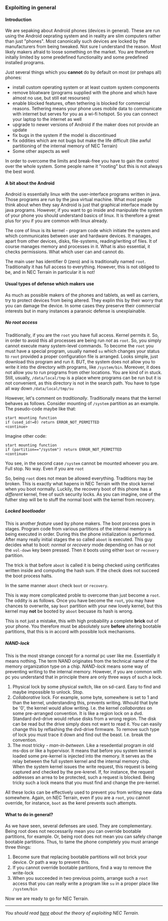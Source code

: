 ### Exploiting in general

#### Introduction

We are sepaking about Android phones (devices in general). These are run using the Android oeprating system and in reality 
are slim computers rather than just "phones". Most canonically such devices are locked by the manufacturers
from being tweaked. Not sure I understand the reason. Most likely makers afraid to loose something on the market.
You are therefore initally limited by some predefined functionality and some predefined installed programs.

Just several things which you **cannot** do by default on most (or prehaps all) phones:
* install custom operating system or at least custom system components
* remove bloatware (programs supplied with the phone and which have almost no use, but still eat resourses)
* enable blocked features, often tethering is blocked for commercial reasons. Tethering means your phone uses mobile data
to communicate with internet but serves for you as a wi-fi hotspot. So you can connect your laptop to the internet as well
* upgrade to newer versions of Android if the maker does not provide an update
* fix bugs in the system if the model is discontinued
* fix oddities which are not bugs but make the life difficult (like awful partitioning of the internal memory of NEC Terrain)
* Some other aspects as well

In order to overcome the limits and break-free you have to gain the control over the whole system. Some people name it
"rooting" but this is not always the best word.

#### A bit about the Android

Android is essentially linux with the user-interface programs written in java. Those programs are run by the java virtual machine.
What most people think about when they say Android is just that
graphical interface made by java programs.
However, if you want to go inside and manipulate the system of your phone you should understand basics of linux.
It is therefore a great plus for you if you are common with linux already.

The core of linux is its kernel - program code which initiate the system and which communicates between user and hardware devices.
It manages, apart from other devices, disks, file-systems, reading/writing of files.
It of course manages memory and processes in it. What is also essential, it checks permissions. What which user can
and cannot do.

The main user has identifier 0 (zero) and is traditionally named `root`. Traditionally it has full access to everything.
However, this is not obliged to be, and in NEC Terrain in particular it is not!

#### Usual types of defense which makers use

As much as possible makers of the phones and tablets, as well as carriers, try to protect devices from being altered. They explin this by their worry that you can damage the device. In some cases they preserve their commercial interests but in many instances a paranoic defense is unexplainable.

##### No *root* access

Traditionally, if you are the `root` you have full access. Kernel permits it. So, in order to avoid this all processes are being run *not* as `root`. So, you simply cannot execute many system-level commands. To become the `root` you must have a special program, usually named `su` which changes your status to `root` provided a proper configuration file is arranged. Looks simple, just download this program and run it. BUT, the system does not allow you to write it into the directory with programs, like `/system/bin`. Moreover, it does not allow you to run programs from other locations. You are kind of in stuck. Still, usually, `/data/local/tmp` is a place where programs can be run but it is not convenient, as this directory is not in the search path. You have to type all way down `/data/local/tmp/su`

However, let's comment on *traditionally*. Traditionally means that the kernel behaves as follows. Consider mounting of `/system` partition as an example. The pseudo-code maybe like that:
```
start mounting function
if (used_id!=0) return ERROR_NOT_PERMITTED
<continue>
```
Imagine other code:
```
start mounting function
if (partition=="/system") return ERROR_NOT_PERMITTED
<continue>
```
You see, in the second case `/system` cannot be mounted whoever you are. Full stop. No way. Even if you are `root`

So, being `root` does not mean be allowed everything. Traditions may be broken. This is exactly what hapens in NEC Terrain with the stock kernel when you boot normally. Luckily, the recovery boot of this phone has a *different* kernel, free of such security locks. As you can imagine, one of the futher step will be to stuff the normal boot with the kernel from recovery.

##### Locked bootloader

This is another *feature* used by phone makers. The boot process goes in stages. Program code from various partitions of the internal memory is being executed in order. During this the phone initialization is performed. After many really initial stages the so called `aboot` is executed. This guy decides what to boot: *normal* or *recovery* mode depending on has or not the `vol-down` key been pressed. Then it boots using either `boot` or `recovery` partition.

The trick is that before `aboot` is called it is being checked using certificates written inside and computing the hash sum. If the check does not succeed the boot process halts.

In the same manner `aboot` check `boot` or `recovery`.

This is way more complicated proble to overcome than just become a `root`. The oddity is as follows. Once you have become the `root`, you may have chances to overwrite, say `boot` partition with your new lovely kernel, but this kernel may **not** be booted by `aboot` becuase its hash is wrong.

This is not just a mistake, this with high probability a complete **brick** out of your phone. You therefore must be absolutely sure **before** altering bootable partitions, that this is in accord with possible lock mechanisms.

##### NAND-lock

This is the most strange concept for a normal pc user like me. Essentially it means nothing. The term NAND originates from the technical name of the memory organization type on a chip. *NAND-lock* means some way of preventing writing to the internal memory. However, if you are common with pc you understand that in principle there are only three ways of such a lock.

1. Physical lock by some physical switch, like on sd-card. Easy to find and maybe impossible to unlock. Stop.
2. *Collaborative* lock. For example, some byte, somewhere is set to 1 and than the kernel, understanding this, prevents writing. Whould that byte be '0', the kernel would allow writing. I.e. the kernel *collaborates* on some pre-arranged convention. It is like a region lock on a dvd. Standard dvd-drive would refuse disks from a wrong region. The disk can be read but the drive simply does not want to read it. You can easily change this by reflashing the dvd-drive firmware. To remove such type of lock you must trace it down and find out the beast. I.e. break the convention.
3. The most tricky - *man-in-between*. Like a resedential program in old ms-dos or like a hypervisor. It means that before you system kernel is loaded some pre-kernel is injected into the memory. It serves as the relay between the full system kernel and the internal memory chip. When the system kernel issues the write request, this request is being captured and checked by the pre-krenel. If, for instance, the request addresses an arrea to be protected, such a request is blocked. Being tricky such a lock means that you must find and change the pre-kernel.

All these locks can be effectively used to prevent you from writing new data somewhere. Again, on NEC Terrain, even if you are a `root`, you cannot override, for instance, `boot` as the kerel prevents such attempts.

#### What to do in general?

As we have seen, several defenses are used. They are complementary. Being root does not neccessarily mean you can override bootable partitions, for example. Or, being root does not mean you can safely change bootable partitions. Thus, to tame the phone completely you must arrange three things:
1. Become sure that replacing bootable partitions will not brick your device. Or path a way to prevent this.
2. If you cannot override bootable partitions, find a way to remove the write-lock
3. When you succeeded in two previous points, arrange such a `root` access that you can really write a program like `su` in a proper place like `/system/bin`

Now we are ready to go for NEC Terrain.

---

*You should read [here](exploit-th.md) about the theory of exploiting NEC Terrain.*

